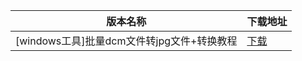 <table>
<thead><tr><th>版本名称</th><th>下载地址</th></tr></thead>
<tbody>
<tr><td>[windows工具]批量dcm文件转jpg文件+转换教程</td><td><a href="https://mbd.pub/o/bread/YZWXmZ1taQ==">下载</a></td></tr>
</tbody>
</table>